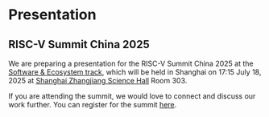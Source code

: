 # Presentation

## RISC-V Summit China 2025

We are preparing a presentation for the RISC-V Summit China 2025 at the [Software & Ecosystem track](https://riscv-summit.com/en/agenda/#A3), which will be held in Shanghai on 17:15 July 18, 2025 at [Shanghai Zhangjiang Science Hall](https://maps.app.goo.gl/DCxLCPYcLCkZdwSK7) Room 303.

If you are attending the summit, we would love to connect and discuss our work further. You can register for the summit [here](https://riscv-summit.com/en/).
